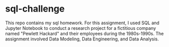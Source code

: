 # sql-challenge
This repo contains my sql homework. For this assignment, I used SQL and Jupyter Notebook to conduct a research project for a fictitious company named "Pewlett Hackard" and their employees during the 1980s-1990s. The assignment involved Data Modeling, Data Engineering, and Data Analysis.  
